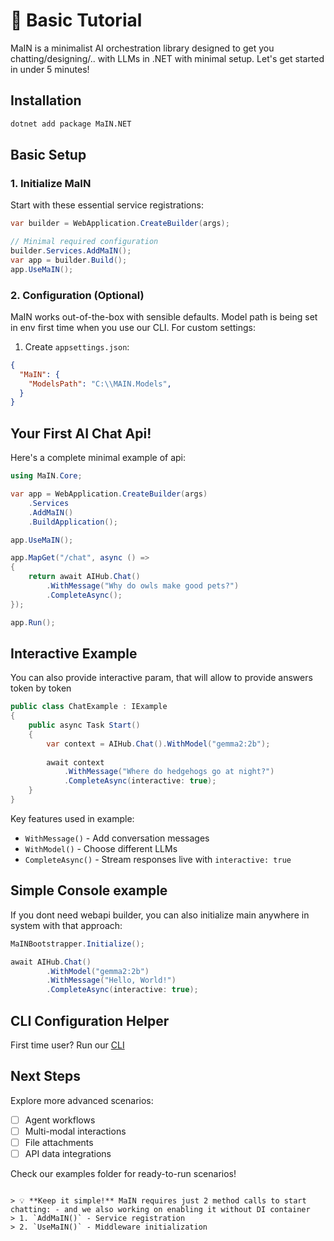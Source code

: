 # 🚀 Basic Tutorial

MaIN is a minimalist AI orchestration library designed to get you chatting/designing/.. with LLMs in .NET with minimal setup. Let's get started in under 5 minutes!

## Installation

```bash
dotnet add package MaIN.NET
```

## Basic Setup

### 1. Initialize MaIN

Start with these essential service registrations:

```csharp
var builder = WebApplication.CreateBuilder(args);

// Minimal required configuration
builder.Services.AddMaIN();
var app = builder.Build();
app.UseMaIN();
```

### 2. Configuration (Optional)

MaIN works out-of-the-box with sensible defaults. Model path is being set in env first time when you use our CLI. For custom settings: 
1. Create `appsettings.json`:
```json
{
  "MaIN": {
    "ModelsPath": "C:\\MAIN.Models",
  }
}
```

## Your First AI Chat Api!

Here's a complete minimal example of api:

```csharp
using MaIN.Core;

var app = WebApplication.CreateBuilder(args)
    .Services
    .AddMaIN()
    .BuildApplication();

app.UseMaIN();

app.MapGet("/chat", async () => 
{
    return await AIHub.Chat()
        .WithMessage("Why do owls make good pets?")
        .CompleteAsync();
});

app.Run();
```

## Interactive Example

You can also provide interactive param, that will allow to provide answers token by token

```csharp
public class ChatExample : IExample
{
    public async Task Start()
    {
        var context = AIHub.Chat().WithModel("gemma2:2b");
        
        await context
            .WithMessage("Where do hedgehogs go at night?")
            .CompleteAsync(interactive: true);
    }
}
```

Key features used in example:
- `WithMessage()` - Add conversation messages
- `WithModel()` - Choose different LLMs
- `CompleteAsync()` - Stream responses live with `interactive: true`


## Simple Console example
If you dont need webapi builder, you can also initialize main anywhere in system with that approach:

```csharp
MaINBootstrapper.Initialize();

await AIHub.Chat()
        .WithModel("gemma2:2b")
        .WithMessage("Hello, World!")
        .CompleteAsync(interactive: true);
```

## CLI Configuration Helper

First time user? Run our [CLI](#/doc/cli)

## Next Steps

Explore more advanced scenarios:
- [ ] Agent workflows
- [ ] Multi-modal interactions
- [ ] File attachments
- [ ] API data integrations

Check our examples folder for ready-to-run scenarios!
```

> 💡 **Keep it simple!** MaIN requires just 2 method calls to start chatting: - and we also working on enabling it without DI container
> 1. `AddMaIN()` - Service registration
> 2. `UseMaIN()` - Middleware initialization
```